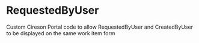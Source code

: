 # RequestedByUser
Custom Cireson Portal code to allow RequestedByUser and CreatedByUser to be displayed on the same work item form
